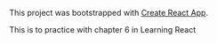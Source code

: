 This project was bootstrapped with [Create React App](https://github.com/facebook/create-react-app).

This is to practice with chapter 6 in Learning React
